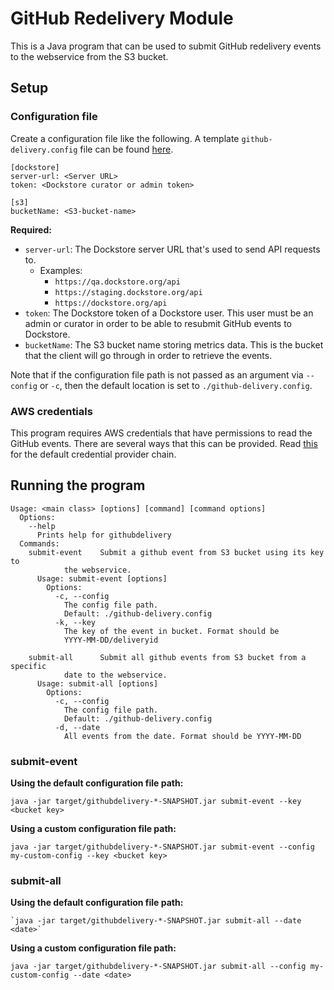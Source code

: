 # GitHub Redelivery Module

This is a Java program that can be used to submit GitHub redelivery events to the webservice from the S3 bucket.

## Setup

### Configuration file

Create a configuration file like the following. A template `github-delivery.config` file can be found [here](templates/github-delivery.config).

```
[dockstore]
server-url: <Server URL>
token: <Dockstore curator or admin token>

[s3]
bucketName: <S3-bucket-name>
```
**Required:**
- `server-url`: The Dockstore server URL that's used to send API requests to.
  - Examples:
    - `https://qa.dockstore.org/api`
    - `https://staging.dockstore.org/api`
    - `https://dockstore.org/api`
- `token`: The Dockstore token of a Dockstore user. This user must be an admin or curator in order to be able to resubmit GitHub events to Dockstore.
- `bucketName`: The S3 bucket name storing metrics data. This is the bucket that the client will go through in order
  to retrieve the events.

Note that if the configuration file path is not passed as an argument via `--config` or `-c`, then the default location is set to `./github-delivery.config`. 

### AWS credentials

This program requires AWS credentials that have permissions to read the GitHub events. There are several ways that this can be provided.
Read [this](https://docs.aws.amazon.com/sdk-for-java/latest/developer-guide/credentials.html#credentials-chain) for the default credential provider chain.

## Running the program

```
Usage: <main class> [options] [command] [command options]
  Options:
    --help
      Prints help for githubdelivery
  Commands:
    submit-event    Submit a github event from S3 bucket using its key to 
            the webservice.
      Usage: submit-event [options]
        Options:
          -c, --config
            The config file path.
            Default: ./github-delivery.config
          -k, --key
            The key of the event in bucket. Format should be 
            YYYY-MM-DD/deliveryid 

    submit-all      Submit all github events from S3 bucket from a specific 
            date to the webservice.
      Usage: submit-all [options]
        Options:
          -c, --config
            The config file path.
            Default: ./github-delivery.config
          -d, --date
            All events from the date. Format should be YYYY-MM-DD
```

### submit-event

**Using the default configuration file path:**

`java -jar target/githubdelivery-*-SNAPSHOT.jar submit-event --key <bucket key>`

**Using a custom configuration file path:**

`java -jar target/githubdelivery-*-SNAPSHOT.jar submit-event --config my-custom-config --key <bucket key>`

### submit-all

**Using the default configuration file path:**

```
`java -jar target/githubdelivery-*-SNAPSHOT.jar submit-all --date <date>`
```

**Using a custom configuration file path:**

`java -jar target/githubdelivery-*-SNAPSHOT.jar submit-all --config my-custom-config --date <date>`